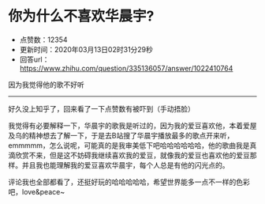 # 你为什么不喜欢华晨宇?
- 点赞数：12354
- 更新时间：2020年03月13日02时31分29秒
- 回答url：https://www.zhihu.com/question/335136057/answer/1022410764
<body>
 <p data-pid="29pVEB6g">因为我觉得他的歌不好听</p>
 <hr>
 <p data-pid="hpsT4I_9">好久没上知乎了，回来看了一下点赞数有被吓到（手动捂脸）</p>
 <p data-pid="2BuLaEUs">我觉得有必要解释一下，华晨宇的歌我是听过的，因为我的爱豆喜欢他，本着爱屋及乌的精神想去了解一下，于是去B站搜了华晨宇播放最多的歌点开来听，emmmmm，怎么说呢，可能真的是我审美低下吧哈哈哈哈哈哈，他的歌曲我是真滴欣赏不来，但是这不妨碍我继续喜欢我的爱豆，就像我的爱豆也喜欢他的爱豆那样。并且我也能理解我的爱豆喜欢华晨宇，每个人总是有他的闪光点的。</p>
 <p data-pid="uUSIOJjv">评论我也全部都看了，还挺好玩的哈哈哈哈哈，希望世界能多一点不一样的色彩吧，love&amp;peace~</p>
</body>
